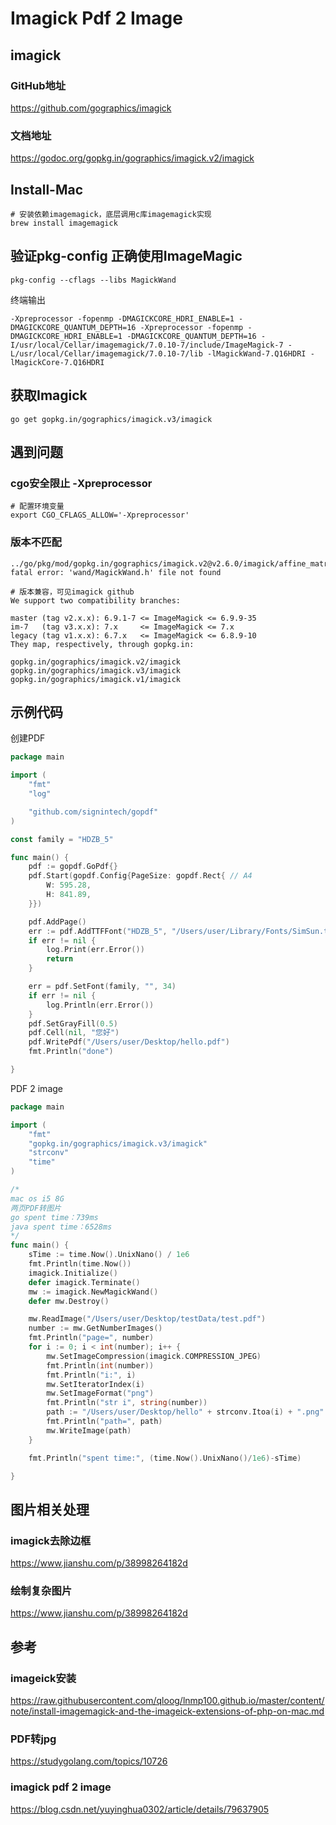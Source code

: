 # Imagick  Pdf 2 Image



## imagick

### GitHub地址

https://github.com/gographics/imagick

### 文档地址

https://godoc.org/gopkg.in/gographics/imagick.v2/imagick



## Install-Mac

```shell
# 安装依赖imagemagick，底层调用c库imagemagick实现
brew install imagemagick
```



##  验证pkg-config 正确使用ImageMagic

```shell
pkg-config --cflags --libs MagickWand
```

终端输出

```shell
-Xpreprocessor -fopenmp -DMAGICKCORE_HDRI_ENABLE=1 -DMAGICKCORE_QUANTUM_DEPTH=16 -Xpreprocessor -fopenmp -DMAGICKCORE_HDRI_ENABLE=1 -DMAGICKCORE_QUANTUM_DEPTH=16 -I/usr/local/Cellar/imagemagick/7.0.10-7/include/ImageMagick-7 -L/usr/local/Cellar/imagemagick/7.0.10-7/lib -lMagickWand-7.Q16HDRI -lMagickCore-7.Q16HDRI
```

## 获取Imagick

```shell
go get gopkg.in/gographics/imagick.v3/imagick
```



## 遇到问题

### cgo安全限止 -Xpreprocessor

```shell
# 配置环境变量
export CGO_CFLAGS_ALLOW='-Xpreprocessor'
```



### 版本不匹配

```shell
../go/pkg/mod/gopkg.in/gographics/imagick.v2@v2.6.0/imagick/affine_matrix.go:8:10: fatal error: 'wand/MagickWand.h' file not found
```

```shell
# 版本兼容，可见imagick github
We support two compatibility branches:

master (tag v2.x.x): 6.9.1-7 <= ImageMagick <= 6.9.9-35
im-7   (tag v3.x.x): 7.x     <= ImageMagick <= 7.x
legacy (tag v1.x.x): 6.7.x   <= ImageMagick <= 6.8.9-10
They map, respectively, through gopkg.in:

gopkg.in/gographics/imagick.v2/imagick
gopkg.in/gographics/imagick.v3/imagick
gopkg.in/gographics/imagick.v1/imagick
```



## 示例代码

创建PDF

```go
package main

import (
	"fmt"
	"log"

	"github.com/signintech/gopdf"
)

const family = "HDZB_5"

func main() {
	pdf := gopdf.GoPdf{}
	pdf.Start(gopdf.Config{PageSize: gopdf.Rect{ // A4
		W: 595.28,
		H: 841.89,
	}})

	pdf.AddPage()
	err := pdf.AddTTFFont("HDZB_5", "/Users/user/Library/Fonts/SimSun.ttf")
	if err != nil {
		log.Print(err.Error())
		return
	}

	err = pdf.SetFont(family, "", 34)
	if err != nil {
		log.Println(err.Error())
	}
	pdf.SetGrayFill(0.5)
	pdf.Cell(nil, "您好")
	pdf.WritePdf("/Users/user/Desktop/hello.pdf")
	fmt.Println("done")

}

```

PDF 2 image

```go
package main

import (
	"fmt"
	"gopkg.in/gographics/imagick.v3/imagick"
	"strconv"
	"time"
)

/*
mac os i5 8G
两页PDF转图片
go spent time：739ms
java spent time：6528ms
*/
func main() {
	sTime := time.Now().UnixNano() / 1e6
	fmt.Println(time.Now())
	imagick.Initialize()
	defer imagick.Terminate()
	mw := imagick.NewMagickWand()
	defer mw.Destroy()

	mw.ReadImage("/Users/user/Desktop/testData/test.pdf")
	number := mw.GetNumberImages()
	fmt.Println("page=", number)
	for i := 0; i < int(number); i++ {
		mw.SetImageCompression(imagick.COMPRESSION_JPEG)
		fmt.Println(int(number))
		fmt.Println("i:", i)
		mw.SetIteratorIndex(i)
		mw.SetImageFormat("png")
		fmt.Println("str i", string(number))
		path := "/Users/user/Desktop/hello" + strconv.Itoa(i) + ".png"
		fmt.Println("path=", path)
		mw.WriteImage(path)
	}

	fmt.Println("spent time:", (time.Now().UnixNano()/1e6)-sTime)

}

```



## 图片相关处理

### imagick去除边框

https://www.jianshu.com/p/38998264182d

### 绘制复杂图片

https://www.jianshu.com/p/38998264182d

## 参考

### imageick安装

https://raw.githubusercontent.com/qloog/lnmp100.github.io/master/content/note/install-imagemagick-and-the-imageick-extensions-of-php-on-mac.md

### PDF转jpg

https://studygolang.com/topics/10726

### imagick pdf 2 image

https://blog.csdn.net/yuyinghua0302/article/details/79637905